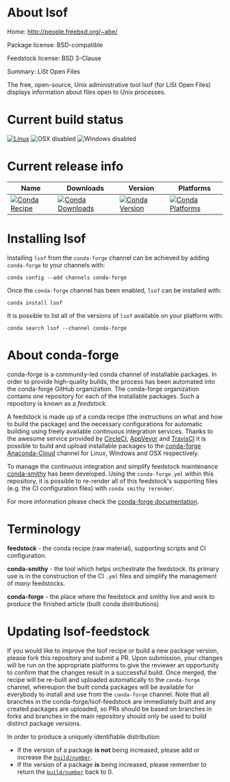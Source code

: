 About lsof
==========

Home: http://people.freebsd.org/~abe/

Package license: BSD-compatible

Feedstock license: BSD 3-Clause

Summary: LiSt Open Files

The free, open-source, Unix administrative tool lsof (for LiSt Open Files)
displays information about files open to Unix processes.


Current build status
====================

[![Linux](https://img.shields.io/circleci/project/github/conda-forge/lsof-feedstock/master.svg?label=Linux)](https://circleci.com/gh/conda-forge/lsof-feedstock)
![OSX disabled](https://img.shields.io/badge/OSX-disabled-lightgrey.svg)
![Windows disabled](https://img.shields.io/badge/Windows-disabled-lightgrey.svg)

Current release info
====================

| Name | Downloads | Version | Platforms |
| --- | --- | --- | --- |
| [![Conda Recipe](https://img.shields.io/badge/recipe-lsof-green.svg)](https://anaconda.org/conda-forge/lsof) | [![Conda Downloads](https://img.shields.io/conda/dn/conda-forge/lsof.svg)](https://anaconda.org/conda-forge/lsof) | [![Conda Version](https://img.shields.io/conda/vn/conda-forge/lsof.svg)](https://anaconda.org/conda-forge/lsof) | [![Conda Platforms](https://img.shields.io/conda/pn/conda-forge/lsof.svg)](https://anaconda.org/conda-forge/lsof) |

Installing lsof
===============

Installing `lsof` from the `conda-forge` channel can be achieved by adding `conda-forge` to your channels with:

```
conda config --add channels conda-forge
```

Once the `conda-forge` channel has been enabled, `lsof` can be installed with:

```
conda install lsof
```

It is possible to list all of the versions of `lsof` available on your platform with:

```
conda search lsof --channel conda-forge
```


About conda-forge
=================

conda-forge is a community-led conda channel of installable packages.
In order to provide high-quality builds, the process has been automated into the
conda-forge GitHub organization. The conda-forge organization contains one repository
for each of the installable packages. Such a repository is known as a *feedstock*.

A feedstock is made up of a conda recipe (the instructions on what and how to build
the package) and the necessary configurations for automatic building using freely
available continuous integration services. Thanks to the awesome service provided by
[CircleCI](https://circleci.com/), [AppVeyor](https://www.appveyor.com/)
and [TravisCI](https://travis-ci.org/) it is possible to build and upload installable
packages to the [conda-forge](https://anaconda.org/conda-forge)
[Anaconda-Cloud](https://anaconda.org/) channel for Linux, Windows and OSX respectively.

To manage the continuous integration and simplify feedstock maintenance
[conda-smithy](https://github.com/conda-forge/conda-smithy) has been developed.
Using the ``conda-forge.yml`` within this repository, it is possible to re-render all of
this feedstock's supporting files (e.g. the CI configuration files) with ``conda smithy rerender``.

For more information please check the [conda-forge documentation](https://conda-forge.org/docs/).

Terminology
===========

**feedstock** - the conda recipe (raw material), supporting scripts and CI configuration.

**conda-smithy** - the tool which helps orchestrate the feedstock.
                   Its primary use is in the construction of the CI ``.yml`` files
                   and simplify the management of *many* feedstocks.

**conda-forge** - the place where the feedstock and smithy live and work to
                  produce the finished article (built conda distributions)


Updating lsof-feedstock
=======================

If you would like to improve the lsof recipe or build a new
package version, please fork this repository and submit a PR. Upon submission,
your changes will be run on the appropriate platforms to give the reviewer an
opportunity to confirm that the changes result in a successful build. Once
merged, the recipe will be re-built and uploaded automatically to the
`conda-forge` channel, whereupon the built conda packages will be available for
everybody to install and use from the `conda-forge` channel.
Note that all branches in the conda-forge/lsof-feedstock are
immediately built and any created packages are uploaded, so PRs should be based
on branches in forks and branches in the main repository should only be used to
build distinct package versions.

In order to produce a uniquely identifiable distribution:
 * If the version of a package **is not** being increased, please add or increase
   the [``build/number``](https://conda.io/docs/user-guide/tasks/build-packages/define-metadata.html#build-number-and-string).
 * If the version of a package **is** being increased, please remember to return
   the [``build/number``](https://conda.io/docs/user-guide/tasks/build-packages/define-metadata.html#build-number-and-string)
   back to 0.
